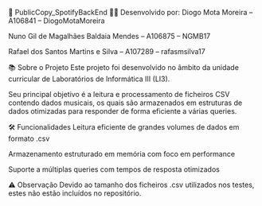 📁 PublicCopy_SpotifyBackEnd
👨‍💻 Desenvolvido por:
Diogo Mota Moreira – A106841 – DiogoMotaMoreira

Nuno Gil de Magalhães Baldaia Mendes – A106875 – NGMB17

Rafael dos Santos Martins e Silva – A107289 – rafasmsilva17

📚 Sobre o Projeto
Este projeto foi desenvolvido no âmbito da unidade curricular de Laboratórios de Informática III (LI3).

Seu principal objetivo é a leitura e processamento de ficheiros CSV contendo dados musicais, os quais são armazenados em estruturas de dados otimizadas para responder de forma eficiente a várias queries.

🛠️ Funcionalidades
Leitura eficiente de grandes volumes de dados em formato .csv

Armazenamento estruturado em memória com foco em performance

Suporte a múltiplas queries com tempos de resposta otimizados

⚠️ Observação
Devido ao tamanho dos ficheiros .csv utilizados nos testes, estes não estão incluídos no repositório.

